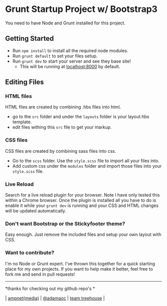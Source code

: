 Grunt Startup Project w/ Bootstrap3
===========

You need to have Node and Grunt installed for this project.

Getting Started
---------------
* Run `npm install` to install all the required node modules.
* Run `grunt default` to set your files setup.
* Run `grunt dev` to start your server and see they base site!
    + This will be running at [localhost:8000](http://localhost:8000) by default.

Editing Files
-------------
### HTML files ###
HTML files are created by combining .hbs files into html.

* go to the `src` folder and under the `layouts` folder is your layout.hbs template.
* edit files withing this `src` file to get your markup.

### CSS files ###
CSS files are created by combining sass files into css.

* Go to the `scss` folder. Use the `style.scss` file to import all your files into.
* Add custom css under the `modules` folder and import those files into your `style.scss` file.

### Live Reload ###
Search for a live reload plugin for your browser. Note I have only tested this within a Chrome browser. Once the plugin is installed all you have to do is enable it while your `grunt dev` is running and your CSS and HTML changes will be updated automatically.

### Don't want Bootstrap or the Stickyfooter theme? ###
Easy enough. Just remove the included files and setup your own layout with CSS.

### Want to contribute? ###
I'm no Node or Grunt expert. I've thrown this together for a quick starting place for my own projects. If you want to help make it better, feel free to fork me and send in pull requests!
* * *

*thanks for checking out my github repo's *  

| [ampnet(media)](http://ampnetmedia.com/) | [@adamaoc](http://twitter.com/adamaoc/) | [team treehouse](http://teamtreehouse.com/adamaoc) | 



